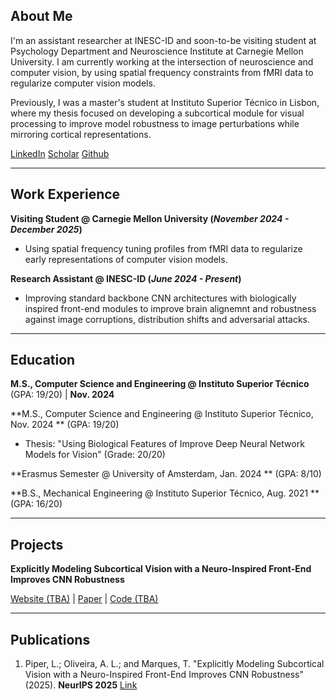 ## **About Me**

I'm an assistant researcher at INESC-ID and soon-to-be visiting student at Psychology Department and Neuroscience Institute at Carnegie Mellon University. I am currently working at the intersection of neuroscience and computer vision, by using spatial frequency constraints from fMRI data to regularize computer vision models.

Previously, I was a master's student at Instituto Superior Técnico in Lisbon, where my thesis focused on developing a subcortical module for visual processing to improve model robustness to image perturbations while mirroring cortical representations.

[LinkedIn](https://www.linkedin.com/in/lucas-piper/) [Scholar](https://scholar.google.com/citations?user=0s2P6TAAAAAJ) [Github](https://github.com/lucaspiper99)

---

## **Work Experience**

**Visiting Student @ Carnegie Mellon University (_November 2024 - December 2025_)**
- Using spatial frequency tuning profiles from fMRI data to regularize early representations of computer vision models.

**Research Assistant @ INESC-ID (_June 2024 - Present_)**
- Improving standard backbone CNN architectures with biologically inspired front-end modules to improve brain alignemnt and robustness against image corruptions, distribution shifts and adversarial attacks.

---

## **Education**

**M.S., Computer Science and Engineering	@ Instituto Superior Técnico** (GPA: 19/20) | **Nov. 2024**

**M.S., Computer Science and Engineering	@ Instituto Superior Técnico, Nov. 2024 ** (GPA: 19/20)
- Thesis: "Using Biological Features of Improve Deep Neural Network Models for Vision" (Grade: 20/20)

**Erasmus Semester @ University of Amsterdam, Jan. 2024 ** (GPA: 8/10)

**B.S., Mechanical Engineering @ Instituto Superior Técnico, Aug. 2021 ** (GPA: 16/20)

---
## **Projects**

**Explicitly Modeling Subcortical Vision with a Neuro-Inspired Front-End Improves CNN Robustness**

[Website (TBA)](#) | [Paper](https://arxiv.org/abs/2506.03089) | [Code (TBA)](#)

---

## **Publications**

1. Piper, L.; Oliveira, A. L.; and Marques, T. "Explicitly Modeling Subcortical Vision with a Neuro-Inspired Front-End Improves CNN Robustness" (2025). **NeurIPS 2025** [Link](https://arxiv.org/abs/2506.03089)
